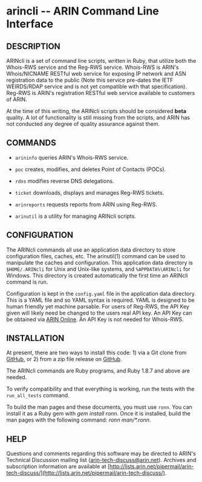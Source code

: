 # arincli -- ARIN Command Line Interface

## DESCRIPTION

ARINcli is a set of command line scripts, written in Ruby, that utilize both
the Whois-RWS service and the 
Reg-RWS service. Whois-RWS is ARIN's Whois/NICNAME RESTful web service for
exposing IP network and ASN registration data to the public (Note this service
pre-dates the IETF WEIRDS/RDAP service and is not yet compatible with that
specification). Reg-RWS is ARIN's
registration RESTful web service available to customers of ARIN.

At the time of this writing, the ARINcli scripts should be considered **beta**
quality. A lot of functionality is still missing from the scripts, and ARIN 
has not conducted any degree of quality assurance against them.

## COMMANDS

  * `arininfo` queries ARIN's Whois-RWS service.

  * `poc` creates, modifies, and deletes Point of Contacts (POCs).

  * `rdns` modifies reverse DNS delegations.

  * `ticket` downloads, displays and manages Reg-RWS tickets.

  * `arinreports` requests reports from ARIN using Reg-RWS.

  * `arinutil` is a utility for managing ARINcli scripts.

## CONFIGURATION

The ARINcli commands all use an application data directory to store configuration
files, caches, etc. The arinutil(1) command can be used to manipulate the caches
and configuration. This application data directory is `$HOME/.ARINcli` for Unix
and Unix-like systems, and `%APPDATA%\ARINcli` for Windows. This directory is
created automatically the first time an ARINcli command is run.

Configuration is kept in the `config.yaml` file in the application data directory.
This is a YAML file and so YAML syntax is required. YAML is designed to be human
friendly yet machine parsable. For users of Reg-RWS, the API Key given will
likely need be changed to the users real API key. An API Key can be obtained
via [ARIN Online](http://www.arin.net/public). An API Key is not needed for
Whois-RWS.

## INSTALLATION

At present, there are two ways to install this code: 1) via a Git clone from [GitHub](https://github.com/arineng/arincli.git), or 2) from a zip file release on [GitHub](https://github.com/arineng/arincli/releases).

The ARINcli commands are Ruby programs, and Ruby 1.8.7 and above
are needed.

To verify compatibility and that everything is working, run the tests with
the `run_all_tests` command.

To build the man pages and these documents, you must use `ronn`. You can
install it as a Ruby gem with _gem install ronn_. Once it is installed,
build the man pages with the following command: _ronn man/*.ronn_.

## HELP

Questions and comments regarding this software may be directed to ARIN's
Technical Discussion mailing list (arin-tech-discuss@arin.net). Archives
and subscription information are available at
[http://lists.arin.net/pipermail/arin-tech-discuss/](http://lists.arin.net/pipermail/arin-tech-discuss/).

